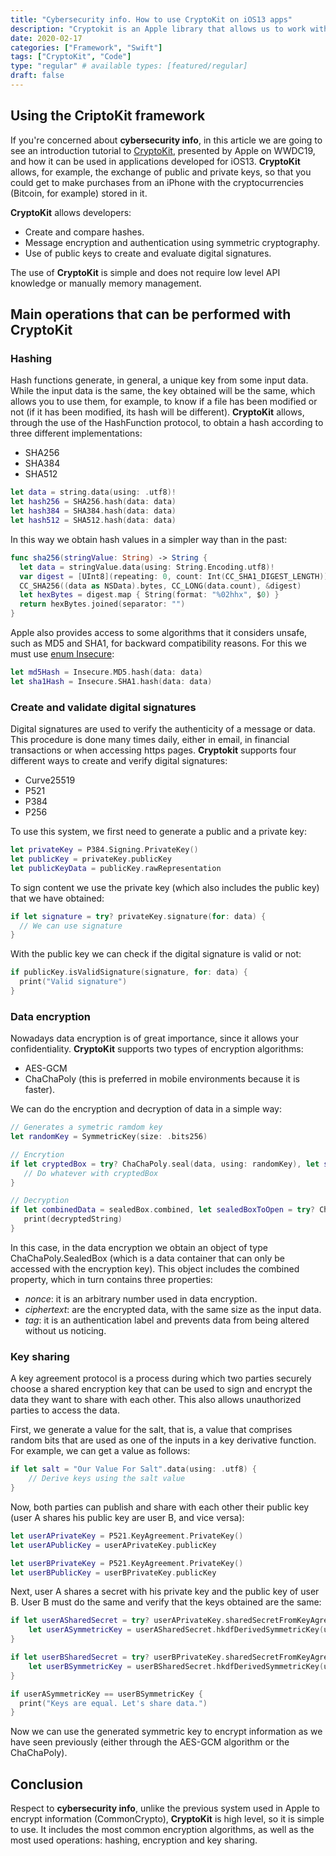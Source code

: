 ```yaml
---
title: "Cybersecurity info. How to use CryptoKit on iOS13 apps"
description: "Cryptokit is an Apple library that allows us to work with encryption (cybersecurity info) in our applications, generate public and private keys... Look in this post at some of its most interesting possibilities."
date: 2020-02-17
categories: ["Framework", "Swift"]
tags: ["CryptoKit", "Code"]
type: "regular" # available types: [featured/regular]
draft: false
---
```


## Using the CriptoKit framework

If you're concerned about **cybersecurity info**, in this article we are going to see an introduction tutorial to [CryptoKit](https://developer.apple.com/videos/play/wwdc2019/709/), presented by Apple on WWDC19, and how it can be used in applications developed for iOS13. **CryptoKit** allows, for example, the exchange of public and private keys, so that you could get to make purchases from an iPhone with the cryptocurrencies (Bitcoin, for example) stored in it.

**CryptoKit** allows developers:

* Create and compare hashes.
* Message encryption and authentication using symmetric cryptography.
* Use of public keys to create and evaluate digital signatures.

The use of **CryptoKit** is simple and does not require low level API knowledge or manually memory management.
## Main operations that can be performed with CryptoKit
### Hashing

Hash functions generate, in general, a unique key from some input data. While the input data is the same, the key obtained will be the same, which allows you to use them, for example, to know if a file has been modified or not (if it has been modified, its hash will be different).
**CryptoKit** allows, through the use of the HashFunction protocol, to obtain a hash according to three different implementations:

* SHA256
* SHA384
* SHA512

```swift
let data = string.data(using: .utf8)!
let hash256 = SHA256.hash(data: data)
let hash384 = SHA384.hash(data: data)
let hash512 = SHA512.hash(data: data)
```

In this way we obtain hash values in a simpler way than in the past:

```swift
func sha256(stringValue: String) -> String {
  let data = stringValue.data(using: String.Encoding.utf8)!
  var digest = [UInt8](repeating: 0, count: Int(CC_SHA1_DIGEST_LENGTH))
  CC_SHA256((data as NSData).bytes, CC_LONG(data.count), &digest)
  let hexBytes = digest.map { String(format: "%02hhx", $0) }
  return hexBytes.joined(separator: "")
}
```

Apple also provides access to some algorithms that it considers unsafe, such as MD5 and SHA1, for backward compatibility reasons. For this we must use [enum Insecure](https://developer.apple.com/documentation/cryptokit/insecure):

```swift
let md5Hash = Insecure.MD5.hash(data: data)
let sha1Hash = Insecure.SHA1.hash(data: data)
```

### Create and validate digital signatures

Digital signatures are used to verify the authenticity of a message or data. This procedure is done many times daily, either in email, in financial transactions or when accessing https pages.
**Cryptokit** supports four different ways to create and verify digital signatures:

* Curve25519
* P521
* P384
* P256

To use this system, we first need to generate a public and a private key:

```swift
let privateKey = P384.Signing.PrivateKey()
let publicKey = privateKey.publicKey
let publicKeyData = publicKey.rawRepresentation
```

To sign content we use the private key (which also includes the public key) that we have obtained:

```swift
if let signature = try? privateKey.signature(for: data) {
  // We can use signature
}
```


With the public key we can check if the digital signature is valid or not:

```swift
if publicKey.isValidSignature(signature, for: data) {
  print("Valid signature")
}
```

### Data encryption

Nowadays data encryption is of great importance, since it allows your confidentiality. **CryptoKit** supports two types of encryption algorithms:

* AES-GCM
* ChaChaPoly (this is preferred in mobile environments because it is faster).

We can do the encryption and decryption of data in a simple way:

```swift
// Generates a symetric ramdom key
let randomKey = SymmetricKey(size: .bits256)

// Encrytion
if let cryptedBox = try? ChaChaPoly.seal(data, using: randomKey), let sealedBox = try? ChaChaPoly.SealedBox(combined: cryptedBox.combined) {
   // Do whatever with cryptedBox
}

// Decryption
if let combinedData = sealedBox.combined, let sealedBoxToOpen = try? ChaChaPoly.SealedBox(combined: combinedData), let decryptedData = try! ChaChaPoly.open(sealedBox, using: randomKey), let decryptedString = String(data: decryptedData, encoding: .utf8) {
   print(decryptedString)
}
```

In this case, in the data encryption we obtain an object of type ChaChaPoly.SealedBox (which is a data container that can only be accessed with the encryption key). This object includes the combined property, which in turn contains three properties:

* *nonce*: it is an arbitrary number used in data encryption.
* *ciphertext*: are the encrypted data, with the same size as the input data.
* *tag*: it is an authentication label and prevents data from being altered without us noticing.

### Key sharing

A key agreement protocol is a process during which two parties securely choose a shared encryption key that can be used to sign and encrypt the data they want to share with each other. This also allows unauthorized parties to access the data.

First, we generate a value for the salt, that is, a value that comprises random bits that are used as one of the inputs in a key derivative function. For example, we can get a value as follows:

```swift
if let salt = "Our Value For Salt".data(using: .utf8) {
    // Derive keys using the salt value
}
```


Now, both parties can publish and share with each other their public key (user A shares his public key are user B, and vice versa):

```swift
let userAPrivateKey = P521.KeyAgreement.PrivateKey()
let userAPublicKey = userAPrivateKey.publicKey

let userBPrivateKey = P521.KeyAgreement.PrivateKey()
let userBPublicKey = userBPrivateKey.publicKey
```

Next, user A shares a secret with his private key and the public key of user B. User B must do the same and verify that the keys obtained are the same:

```swift
if let userASharedSecret = try? userAPrivateKey.sharedSecretFromKeyAgreement(with: userBPublicKey) {
    let userASymmetricKey = userASharedSecret.hkdfDerivedSymmetricKey(using: SHA256.self, salt: salt, sharedInfo: Data(), outputByteCount: 32)
}

if let userBSharedSecret = try? userBPrivateKey.sharedSecretFromKeyAgreement(with: userAPublicKey) {
    let userBSymmetricKey = userBSharedSecret.hkdfDerivedSymmetricKey(using: SHA256.self, salt: salt, sharedInfo: Data(), outputByteCount: 32)
}

if userASymmetricKey == userBSymmetricKey {
  print("Keys are equal. Let's share data.")
}
```

Now we can use the generated symmetric key to encrypt information as we have seen previously (either through the AES-GCM algorithm or the ChaChaPoly).
## Conclusion

Respect to **cybersecurity info**, unlike the previous system used in Apple to encrypt information (CommonCrypto), **CryptoKit** is high level, so it is simple to use. It includes the most common encryption algorithms, as well as the most used operations: hashing, encryption and key sharing.
